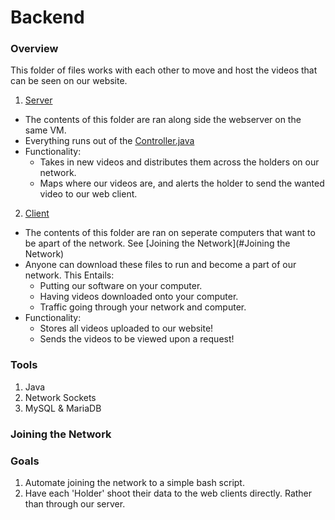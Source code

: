 # Backend

### Overview
This folder of files works with each other to move and host the videos that can be seen on our website.

1. [Server](./src/Server)
  * The contents of this folder are ran along side the webserver on the same VM. 
  * Everything runs out of the [Controller.java](./src/Server/Controller.java)
  * Functionality: 
    * Takes in new videos and distributes them across the holders on our network.
    * Maps where our videos are, and alerts the holder to send the wanted video to our web client.
2. [Client](./src/Client)
  * The contents of this folder are ran on seperate computers that want to be apart of the network. See [Joining the Network](#Joining the Network)
  * Anyone can download these files to run and become a part of our network. This Entails:
    * Putting our software on your computer.
    * Having videos downloaded onto your computer.
    * Traffic going through your network and computer.
  * Functionality:
    * Stores all videos uploaded to our website!
    * Sends the videos to be viewed upon a request!  

### Tools
1. Java
2. Network Sockets
3. MySQL & MariaDB

### Joining the Network



### Goals

1. Automate joining the network to a simple bash script.
2. Have each 'Holder' shoot their data to the web clients directly. Rather than through our server.



